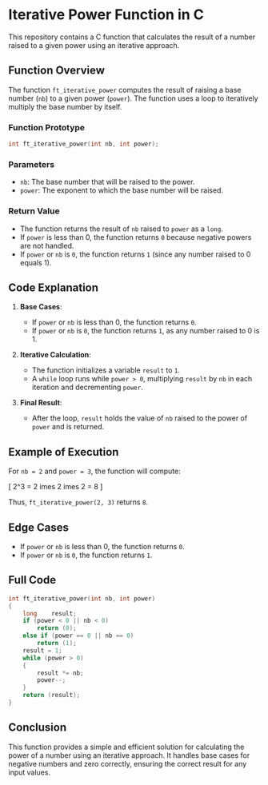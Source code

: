 
# Iterative Power Function in C

This repository contains a C function that calculates the result of a number raised to a given power using an iterative approach.

## Function Overview

The function `ft_iterative_power` computes the result of raising a base number (`nb`) to a given power (`power`). The function uses a loop to iteratively multiply the base number by itself.

### Function Prototype

```c
int ft_iterative_power(int nb, int power);
```

### Parameters

- `nb`: The base number that will be raised to the power.
- `power`: The exponent to which the base number will be raised. 

### Return Value

- The function returns the result of `nb` raised to `power` as a `long`.
- If `power` is less than 0, the function returns `0` because negative powers are not handled.
- If `power` or `nb` is `0`, the function returns `1` (since any number raised to 0 equals 1).

## Code Explanation

1. **Base Cases**:
   - If `power` or `nb` is less than 0, the function returns `0`.
   - If `power` or `nb` is `0`, the function returns `1`, as any number raised to 0 is 1.

2. **Iterative Calculation**:
   - The function initializes a variable `result` to `1`.
   - A `while` loop runs while `power > 0`, multiplying `result` by `nb` in each iteration and decrementing `power`.

3. **Final Result**:
   - After the loop, `result` holds the value of `nb` raised to the power of `power` and is returned.

## Example of Execution

For `nb = 2` and `power = 3`, the function will compute:

\[
2^3 = 2 	imes 2 	imes 2 = 8
\]

Thus, `ft_iterative_power(2, 3)` returns `8`.

## Edge Cases

- If `power` or `nb` is less than 0, the function returns `0`.
- If `power` or `nb` is `0`, the function returns `1`.

## Full Code

```c
int ft_iterative_power(int nb, int power)
{
	long	result;
	if (power < 0 || nb < 0)
		return (0);
	else if (power == 0 || nb == 0)
		return (1);
	result = 1;
	while (power > 0)
	{
		result *= nb;
		power--;
	}
	return (result);
}
```

## Conclusion

This function provides a simple and efficient solution for calculating the power of a number using an iterative approach. It handles base cases for negative numbers and zero correctly, ensuring the correct result for any input values.
